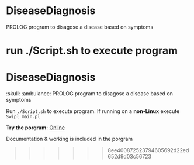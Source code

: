 
# DiseaseDiagnosis
PROLOG program to disagose a disease based on symptoms


run ./Script.sh to execute program
=======
<h1> DiseaseDiagnosis </h1>  :skull:  :ambulance:
PROLOG program to disagose a disease based on symptoms


Run ```./Script.sh``` to execute program.
If running on a **non-Linux** 
execute ```Swipl main.pl```

**Try the porgram:** [Online](https://swish.swi-prolog.org/p/Dhruv_diagnosis.pl)

Documentation & working is included in the porgram
>>>>>>> 8ee400872523794605692d22ed652d9d03c56723
